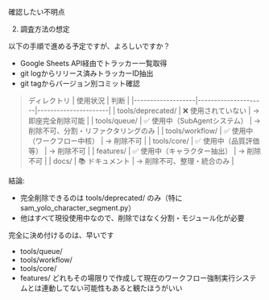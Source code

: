 
  確認したい不明点

  2. 調査方法の想定

  以下の手順で進める予定ですが、よろしいですか？

  - Google Sheets API経由でトラッカー一覧取得
  - git logからリリース済みトラッカーID抽出
  - git tagからバージョン別コミット確認


> ディレクトリ            | 使用状況                | 判断                   |
  |-------------------|---------------------|----------------------|
  | tools/deprecated/ | ❌ 使用されていない          | → 即座完全削除可能           |
  | tools/queue/      | ✅ 使用中（SubAgentシステム） | → 削除不可、分割・リファクタリングのみ |
  | tools/workflow/   | ✅ 使用中（ワークフロー中核）     | → 削除不可               |
  | tools/core/       | ✅ 使用中（品質評価等）        | → 削除不可               |
  | features/         | ✅ 使用中（キャラクター抽出）     | → 削除不可               |
  | docs/             | 📚 ドキュメント           | → 削除不可、整理・統合のみ       |

  結論:
  - 完全削除できるのは tools/deprecated/ のみ（特に sam_yolo_character_segment.py）
  - 他はすべて現役使用中なので、削除ではなく分割・モジュール化が必要

完全に決め付けるのは、早いです

* tools/queue/
* tools/workflow/ 
* tools/core/
* features/
どれもその場限りで作成して現在のワークフロー強制実行システムとは連動してない可能性もあると観たほうがいい

